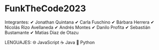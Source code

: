 # FunkTheCode2023

Integrantes:
✔ Jonathan Quintana
✔ Carla Fuschino 
✔ Bárbara Herrera 
✔ Nicolás Rizo Avellaneda 
✔ Andrés Montes 
✔ Danilo Profita 
✔ Sebastián Bustamante 
✔ Matias Diaz de Otazu




LENGUAJES:
🌐 JavaScript
☕ Java
🐍 Python
